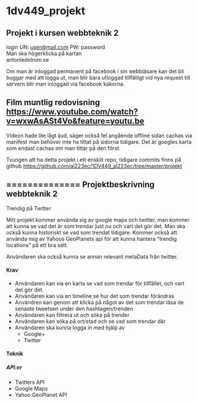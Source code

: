 # 1dv449_projekt
Projekt i kursen webbteknik 2
---------------
login UN: user@mail.com PW: password<br>
Man ska högerklicka på kartan<br>
antonledstrom.se<br>

Om man är inloggad permanent på facebook i sin webbläsare kan det bli buggar med att logga ut, man blir bara utloggad tillfälligt vid nya request till servern blir man inloggad via facebook kakorna.  

Film muntlig redovisning
https://www.youtube.com/watch?v=wxwAsASt4Vo&feature=youtu.be
---------
Videon hade lite lågt ljud, säger också fel angående offline sidan cachas via manifest man behöver inte ha tittat på sidorna tidigare. Det är googles karta som endast cachas om man tittar på den först.

Tvungen att ha detta projekt i ett enskilt repo, 
tidigare commits finns på github https://github.com/al223ec/1DV449_al223ec/tree/master/projekt

==============
Projektbeskrivning webbteknik 2
-------------------------
Trendig på Twitter

Mitt projekt kommer använda sig av google maps och twitter, man kommer att kunna se vad det är som trendar just nu och vart det gör det. 
Man ska också kunna historiskt se vad som trendat tidigare. 
Kommer också att använda mig av Yahoos GeoPlanets api för att kunna hantera "trendig locations" på ett bra sätt.

Användaren ska också kunna se annan relevant metaData från twitter. 
<h4>Krav</h4>
<ul>
	<li>
		Användaren kan via en karta se vad som trendar för tillfället, och vart det gör det.
	</li>
	<li>
		Användaren kan via en timeline se hur det som trendar förändras
	</li>
	<li>
		Användren kan genom att klicka på något av det som trendar läsa de senaste tweetsen under den hashtagen/trenden
	</li>	
	<li>
		Användaren kan filtrera ut och söka på trender
	</li>
	<li>
		Användaren kan söka på ort/stad och se vad som trendar där
	</li>
	<li>
		Användaren ska kunna logga in med hjälp av
		<ul>
			<li>
				Google+
			</li>
			<li>
				Twitter
			</li>
		</ul>
	</li>
</ul>

<h4>Teknik</h4>
<h5>API:er</h5>
<ul>
	<li>Twitters API</li>
	<li>Google Maps</li>
	<li>Yahoo GeoPlanet API</li>
</ul>



